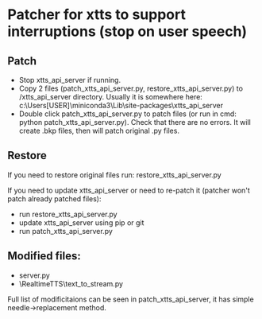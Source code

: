 # Patcher for xtts to support interruptions (stop on user speech)

## Patch
- Stop xtts_api_server if running.
- Copy 2 files (patch_xtts_api_server.py, restore_xtts_api_server.py) to /xtts_api_server directory. Usually it is somewhere here:
c:\Users\[USER]\miniconda3\Lib\site-packages\xtts_api_server
- Double click patch_xtts_api_server.py to patch files (or run in cmd: python patch_xtts_api_server.py). Check that there are no errors. It will create .bkp files, then will patch original .py files.

## Restore
If you need to restore original files run:
restore_xtts_api_server.py

If you need to update xtts_api_server or need to re-patch it (patcher won't patch already patched files):
- run restore_xtts_api_server.py
- update xtts_api_server using pip or git
- run patch_xtts_api_server.py


## Modified files:
- server.py
- \RealtimeTTS\text_to_stream.py

Full list of modificitaions can be seen in patch_xtts_api_server, it has simple needle->replacement method.